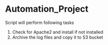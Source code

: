 # Automation_Project
Script will perform following tasks
1. Check for Apache2 and install if not installed
2. Archive the log files and copy it to S3 bucket
